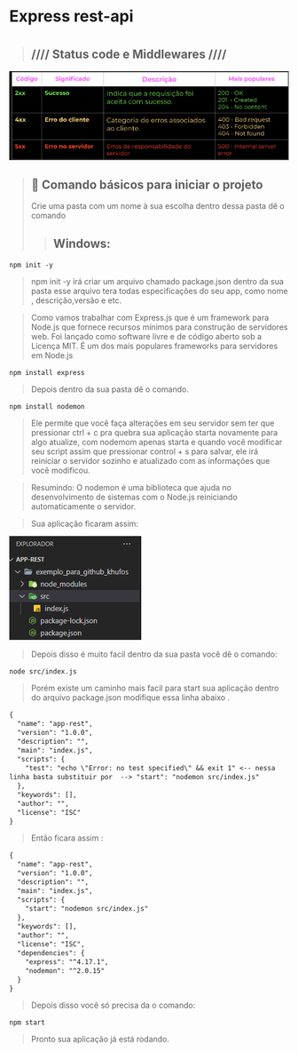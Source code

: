 #  Express rest-api
# 

> ## **//// Status code e Middlewares ////**
![Interface](https://github.com/Khufos/Express-rest-api/blob/main/Screenshot_2.png)

> ## 🔗 Comando básicos para iniciar o projeto 
> 
> Crie uma pasta com um nome à sua escolha dentro dessa pasta dê o comando
> > ## **Windows**:
```console
npm init -y
```
> npm init -y  irá criar um arquivo chamado package.json dentro da sua pasta esse arquivo tera todas especificações do seu app, como nome , descrição,versão e etc. 


> Como vamos trabalhar com Express.js que é um framework para Node.js que fornece recursos mínimos para construção de servidores web. 
> Foi lançado como software livre e de código aberto sob a Licença MIT. É um dos mais populares frameworks para servidores em Node.js

```console
npm install express
```

> Depois dentro da sua pasta dê o comando.
```console
npm install nodemon
```

> Ele permite que você faça alterações em seu servidor sem ter que pressionar ctrl + c pra quebra sua aplicação starta novamente para algo atualize, 
> com nodemom apenas starta e quando você modificar seu script assim que pressionar control + s para salvar, ele irá reiniciar o servidor sozinho e 
> atualizado com as informações que você modificou.

> Resumindo: O nodemon é uma biblioteca que ajuda no desenvolvimento de sistemas com o Node.js reiniciando automaticamente o servidor.

> Sua aplicação ficaram assim:

![Interface](https://github.com/Khufos/Express-rest-api/blob/main/Screenshot_1.png)


> Depois disso é muito facil dentro da sua pasta você dê o comando:
```console
node src/index.js
```
>Porém existe um caminho mais facil para start sua aplicação dentro do arquivo package.json modifique essa linha abaixo .
```
{
  "name": "app-rest",
  "version": "1.0.0",
  "description": "",
  "main": "index.js",
  "scripts": {
    "test": "echo \"Error: no test specified\" && exit 1" <-- nessa linha basta substituir por  --> "start": "nodemon src/index.js"
  },
  "keywords": [],
  "author": "",
  "license": "ISC"
}

```

> Então ficara assim :
```
{
  "name": "app-rest",
  "version": "1.0.0",
  "description": "",
  "main": "index.js",
  "scripts": {
    "start": "nodemon src/index.js"
  },
  "keywords": [],
  "author": "",
  "license": "ISC",
  "dependencies": {
    "express": "^4.17.1",
    "nodemon": "^2.0.15"
  }
}

```
> Depois disso você só precisa da o comando:
```console
npm start
```
> Pronto sua aplicação já está rodando.
